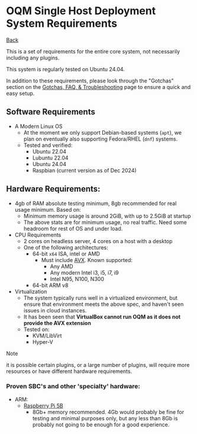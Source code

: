 # OQM Single Host Deployment System Requirements

[Back](README.md)

This is a set of requirements for the entire core system, not necessarily including any plugins.

This system is regularly tested on Ubuntu 24.04.

In addition to these requirements, please look through the "Gotchas" section on the [Gotchas, FAQ, & Troubleshooting](tgf.md) page to ensure a quick and easy setup.

## Software Requirements

- A Modern Linux OS
    - At the moment we only support Debian-based systems (`apt`), we plan on eventually also supporting Fedora/RHEL (`dnf`) systems.
    - Tested and verified:
      - Ubuntu 22.04
      - Lubuntu 22.04
      - Ubuntu 24.04
      - Raspbian (current version as of Dec 2024)

## Hardware Requirements:

- 4gb of RAM absolute testing minimum, 8gb recommended for real usage minimum. Based on:
  - Minimum memory usage is around 2GiB, with up to 2.5GiB at startup
  - The above stats are for minimum usage, no real traffic. Need some headroom for rest of OS and under load.
- CPU Requirements
    - 2 cores on headless server, 4 cores on a host with a desktop
    - One of the following architectures:
        - 64-bit `x64` ISA, intel or AMD
            - Must include [AVX](https://en.wikipedia.org/wiki/Advanced_Vector_Extensions). Known supported:
                - Any AMD
                - Any modern Intel i3, i5, i7, i9
                - Intel N95, N100, N300
        - 64-bit ARM v8
- Virtualization
  - The system typically runs well in a virtualized environment, but ensure that environment meets the above spec, and haven't seen issues in cloud instances.
  - It has been seen that __VirtualBox cannot run OQM as it does not provide the AVX extension__
  - Tested on:
    - KVM/LibVirt
    - Hyper-V

> [!NOTE]
> it is possible certain plugins, or a large number of plugins, will require more resources or have different hardware requirements.

### Proven SBC's and other 'specialty' hardware:

- ARM:
    - [Raspberry Pi 5B](https://www.raspberrypi.com/products/raspberry-pi-5/)
        - 8Gb+ memory recommended. 4Gb would probably be fine for testing and minimal purposes only, but any less than 8Gb is probably not going to be enough for a good experience.

